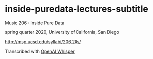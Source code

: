 # inside-puredata-lectures-subtitle

Music 206 : Inside Pure Data

spring quarter 2020, University of California, San Diego

http://msp.ucsd.edu/syllabi/206.20s/

Transcribed with [OpenAI Whisper](https://github.com/openai/whisper)
